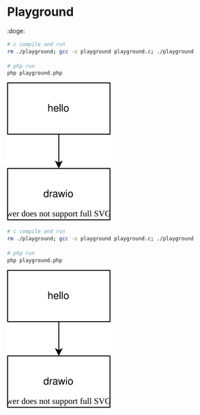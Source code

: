 # Playground

:doge:

```sh
# c compile and run
rm ./playground; gcc -o playground playground.c; ./playground

# php run
php playground.php
```

![image](./playground.drawio.svg)

```sh
# c compile and run
rm ./playground; gcc -o playground playground.c; ./playground

# php run
php playground.php
```

![image](./playground.drawio.svg)
